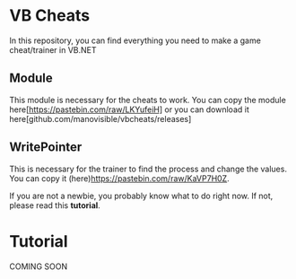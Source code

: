 # VB Cheats
In this repository, you can find everything you need to make a game cheat/trainer in VB.NET

## Module
This module is necessary for the cheats to work. 
You can copy the module here[https://pastebin.com/raw/LKYufeiH] or you can download it here[github.com/manovisible/vbcheats/releases]

## WritePointer
This is necessary for the trainer to find the process and change the values.
You can copy it (here)https://pastebin.com/raw/KaVP7H0Z.

If you are not a newbie, you probably know what to do right now.
If not, please read this **tutorial**.

# Tutorial

COMING SOON
